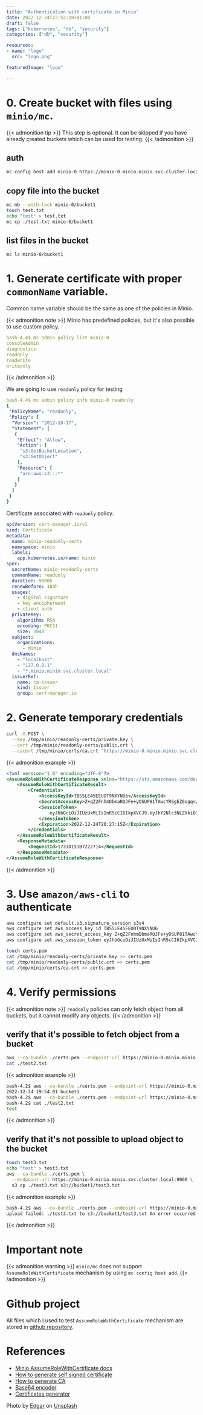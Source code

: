 ```yaml
---
title: "Authentication with certificate in Minio"
date: 2022-12-24T22:52:18+01:00
draft: false
tags: ["kubernetes", "db", "security"]
categories: ["db", "security"]

resources:
- name: "logo"
  src: "logo.png"

featuredImage: "logo"

---
```


# 0. Create bucket with files using `minio/mc`.
{{< admonition tip >}}
This step is optional. It can be skipped if you have already created buckets which can be used for testing.
{{< /admonition >}}
## auth 
```bash
mc config host add minio-0 https://minio-0.minio.minio.svc.cluster.local:9000 $MINIO_ROOT_USER $MINIO_ROOT_PASSWORD
```
## copy file into the bucket
```bash
mc mb --with-lock minio-0/bucket1
touch test.txt
echo "test" > test.txt
mc cp ./test.txt minio-0/bucket1
```
## list files in the bucket
```bash
mc ls minio-0/bucket1
```

# 1. Generate certificate with proper `commonName` variable. 
Common name variable should be the same as one of the policies in Minio.

{{< admonition note >}}
Minio has predefined policies, but it's also possible to use custom policy.
```yaml
bash-4.4$ mc admin policy list minio-0
consoleAdmin
diagnostics
readonly
readwrite
writeonly
```
{{< /admonition >}}

We are going to use `readonly` policy for testing
```yaml
bash-4.4$ mc admin policy info minio-0 readonly
{
 "PolicyName": "readonly",
 "Policy": {
  "Version": "2012-10-17",
  "Statement": [
   {
    "Effect": "Allow",
    "Action": [
     "s3:GetBucketLocation",
     "s3:GetObject"
    ],
    "Resource": [
     "arn:aws:s3:::*"
    ]
   }
  ]
 }
}
```

Certificate associated with `readonly` policy.
```yaml
apiVersion: cert-manager.io/v1
kind: Certificate
metadata:
  name: minio-readonly-certs
  namespace: minio
  labels:
    app.kubernetes.io/name: minio
spec:
  secretName: minio-readonly-certs
  commonName: readonly
  duration: 9000h
  renewBefore: 180h
  usages:
    - digital signature
    - key encipherment
    - client auth
  privateKey:
    algorithm: RSA
    encoding: PKCS1
    size: 2048
  subject:
    organizations:
      - minio
  dnsNames:
    - "localhost"
    - "127.0.0.1"
    - "*.minio.minio.svc.cluster.local"
  issuerRef:
    name: ca-issuer
    kind: Issuer
    group: cert-manager.io
```

# 2. Generate temporary credentials
```bash
curl -X POST \
  --key /tmp/minio/readonly-certs/private.key \
  --cert /tmp/minio/readonly-certs/public.crt \
  --cacert /tmp/minio/certs/ca.crt "https://minio-0.minio.minio.svc.cluster.local:9000?Action=AssumeRoleWithCertificate&Version=2011-06-15&DurationSeconds=3600"
```

{{< admonition example >}}
```xml
<?xml version="1.0" encoding="UTF-8"?>
<AssumeRoleWithCertificateResponse xmlns="https://sts.amazonaws.com/doc/2011-06-15/">
    <AssumeRoleWithCertificateResult>
        <Credentials>
            <AccessKeyId>TBS5LE45EEUOT9NXYNU6</AccessKeyId>
            <SecretAccessKey>Z+qZ2FnhmDbmaROJFe+yOSUP81TAwcYRSgEZ6ogq</SecretAccessKey>
            <SessionToken>
                eyJhbGciOiJIUzUxMiIsInR5cCI6IkpXVCJ9.eyJhY2Nlc3NLZXkiOiJUQlM1TEU0NUVFVU9UOU5YWU5VNiIsImF1ZCI6WyJtaW5pbyJdLCJleHAiOjE2NzE5MTM2MzUsImlzcyI6Imt1a3VsYW0iLCJwYXJlbnQiOiJ0bHM6cmVhZG9ubHkiLCJzdWIiOiJyZWFkb25seSJ9.sriYyaFsqCTwSiV9vhbO2vo3QbNlemm2iGUHqLCMaJIaeR25kRFwiOiIzGSPk7NxH2avOEpHVVsnQRqv86_JSQ
            </SessionToken>
            <Expiration>2022-12-24T20:27:15Z</Expiration>
        </Credentials>
    </AssumeRoleWithCertificateResult>
    <ResponseMetadata>
        <RequestId>1733D151B7222714</RequestId>
    </ResponseMetadata>
</AssumeRoleWithCertificateResponse>
```
{{< /admonition >}}

# 3. Use `amazon/aws-cli` to authenticate
```bash
aws configure set default.s3.signature_version s3v4
aws configure set aws_access_key_id TBS5LE45EEUOT9NXYNU6
aws configure set aws_secret_access_key Z+qZ2FnhmDbmaROJFe+yOSUP81TAwcYRSgEZ6ogq
aws configure set aws_session_token eyJhbGciOiJIUzUxMiIsInR5cCI6IkpXVCJ9.eyJhY2Nlc3NLZXkiOiJUQlM1TEU0NUVFVU9UOU5YWU5VNiIsImF1ZCI6WyJtaW5pbyJdLCJleHAiOjE2NzE5MTM2MzUsImlzcyI6Imt1a3VsYW0iLCJwYXJlbnQiOiJ0bHM6cmVhZG9ubHkiLCJzdWIiOiJyZWFkb25seSJ9.sriYyaFsqCTwSiV9vhbO2vo3QbNlemm2iGUHqLCMaJIaeR25kRFwiOiIzGSPk7NxH2avOEpHVVsnQRqv86_JSQ

touch certs.pem
cat /tmp/minio/readonly-certs/private.key >> certs.pem 
cat /tmp/minio/readonly-certs/public.crt >> certs.pem 
cat /tmp/minio/certs/ca.crt >> certs.pem 
```

# 4. Verify permissions
{{< admonition note >}}
`readonly` policies can only fetch object from all buckets, but it cannot modify any objects.
{{< /admonition >}}

## verify that it's possible to fetch object from a bucket
```bash
aws --ca-bundle ./certs.pem --endpoint-url https://minio-0.minio.minio.svc.cluster.local:9000 s3 cp s3://bucket1/test.txt ./test2.txt
cat ./test2.txt
```
{{< admonition example >}}
```bash
bash-4.2$ aws --ca-bundle ./certs.pem --endpoint-url https://minio-0.minio.minio.svc.cluster.local:9000 s3 ls
2022-12-24 19:54:01 bucket1
bash-4.2$ aws --ca-bundle ./certs.pem --endpoint-url https://minio-0.minio.minio.svc.cluster.local:9000 s3 cp s3://bucket1/test.txt ./test2.txtdownload: s3://bucket1/test.txt to ./test2.txt
bash-4.2$ cat ./test2.txt
test
```
{{< /admonition >}}

## verify that it's not possible to upload object to the bucket
```bash
touch test3.txt
echo "test" > test3.txt
aws --ca-bundle ./certs.pem \
  --endpoint-url https://minio-0.minio.minio.svc.cluster.local:9000 \
  s3 cp ./test3.txt s3://bucket1/test3.txt
```

{{< admonition example >}}
```bash
bash-4.2$ aws --ca-bundle ./certs.pem --endpoint-url https://minio-0.minio.minio.svc.cluster.local:9000 s3 cp ./test3.txt s3://bucket1/test3.txt
upload failed: ./test3.txt to s3://bucket1/test3.txt An error occurred (AccessDenied) when calling the PutObject operation: Access Denied.
```
{{< /admonition >}}

# Important note
{{< admonition warning >}}
`minio/mc` does not support `AssumeRoleWithCertificate` mechanism by using `mc config host add`.
{{< /admonition >}}

# Github project
All files which I used to test `AssumeRoleWithCertificate` mechanism are stored in [github repository](https://github.com/kukulam/blog-code-materials/tree/main/authentication-with-client-certificate-in-minio).

# References
- [Minio AssumeRoleWithCertificate docs](https://github.com/minio/minio/blob/master/docs/sts/tls.md)
- [How to generate self signed certificate](https://cert-manager.io/docs/configuration/selfsigned/)
- [How to generate CA](https://cert-manager.io/docs/configuration/ca/)
- [Base64 encoder](https://www.base64encode.org/)
- [Certificates generator](https://certificatetools.com/)

Photo by [Edgar](https://unsplash.com/@ymoran) on [Unsplash](https://unsplash.com)